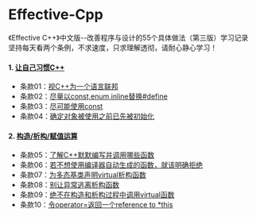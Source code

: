 # Effective-Cpp

《Effective C++》中文版--改善程序与设计的55个具体做法（第三版）学习记录<br>
坚持每天看两个条例，不求速度，只求理解透彻，请耐心静心学习！

#### 1. [让自己习惯C++](https://github.com/Tramac/Effective-Cpp/tree/master/Chapter1)
* 条款01：[视C++为一个语言联邦](https://github.com/Tramac/Effective-Cpp/tree/master/Chapter1/item01)
* 条款02：[尽量以const,enum,inline替换#define](https://github.com/Tramac/Effective-Cpp/tree/master/Chapter1/item02)
* 条款03：[尽可能使用const](https://github.com/Tramac/Effective-Cpp/tree/master/Chapter1/item03)
* 条款04：[确定对象被使用之前已先被初始化](https://github.com/Tramac/Effective-Cpp/tree/master/Chapter1/item04)

#### 2. [构造/析构/赋值运算](https://github.com/Tramac/Effective-Cpp/tree/master/Chapter2)
* 条款05：[了解C++默默编写并调用哪些函数](https://github.com/Tramac/Effective-Cpp/tree/master/Chapter2/item05)
* 条款06：[若不想使用编译器自动生成的函数，就该明确拒绝](https://github.com/Tramac/Effective-Cpp/tree/master/Chapter2/item06)
* 条款07：[为多态基类声明virtual析构函数](https://github.com/Tramac/Effective-Cpp/tree/master/Chapter2/item07)
* 条款08：[别让异常逃离析构函数](https://github.com/Tramac/Effective-Cpp/tree/master/Chapter2/item08)
* 条款09：[绝不在构造和析构过程中调用virtual函数](https://github.com/Tramac/Effective-Cpp/tree/master/Chapter2/item09)
* 条款10：[令operator=返回一个reference to *this](https://github.com/Tramac/Effective-Cpp/tree/master/Chapter2/item10)
